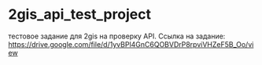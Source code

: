 # 2gis_api_test_project
тестовое задание для 2gis на проверку API. Ссылка на задание: https://drive.google.com/file/d/1yvBPl4GnC6QOBVDrP8rpviVHZeF5B_Oo/view
